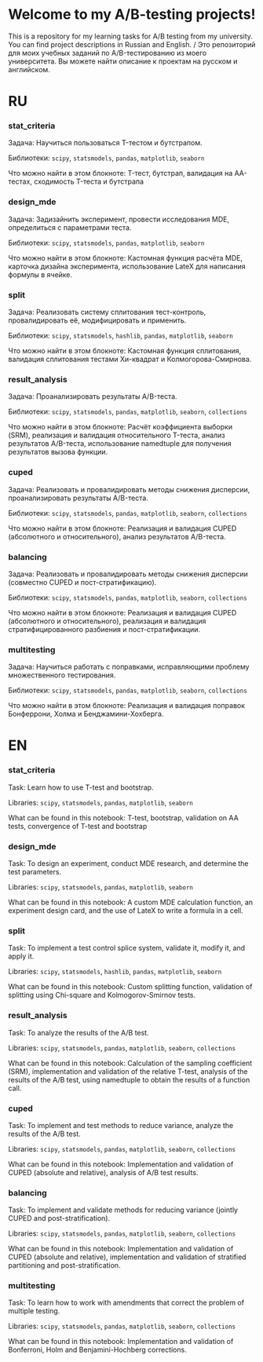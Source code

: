 # Welcome to my A/B-testing projects!
This is a repository for my learning tasks for A/B testing from my university.
You can find project descriptions in Russian and English. / Это репозиторий для моих учебных заданий по A/B-тестированию из моего университета. Вы можете найти описание к проектам на русском и английском. 


# RU
### stat_criteria
Задача: Научиться пользоваться T-тестом и бутстрапом.

Библиотеки: `scipy`, `statsmodels`, `pandas`, `matplotlib`, `seaborn`

Что можно найти в этом блокноте: T-тест, бутстрап, валидация на АА-тестах, сходимость T-теста и бутстрапа

### design_mde
Задача: Задизайнить эксперимент, провести исследования MDE, определиться с параметрами теста.

Библиотеки: `scipy`, `statsmodels`, `pandas`, `matplotlib`, `seaborn`

Что можно найти в этом блокноте: Кастомная функция расчёта MDE, карточка дизайна эксперимента, использование LateX для написания формулы в ячейке.

### split
Задача: Реализовать систему сплитования тест-контроль, провалидировать её, модифицировать и применить.

Библиотеки: `scipy`, `statsmodels`, `hashlib`, `pandas`, `matplotlib`, `seaborn`

Что можно найти в этом блокноте: Кастомная функция сплитования, валидация сплитования тестами Хи-квадрат и Колмогорова-Смирнова.

### result_analysis
Задача: Проанализировать результаты A/B-теста.

Библиотеки: `scipy`, `statsmodels`, `pandas`, `matplotlib`, `seaborn`, `collections`

Что можно найти в этом блокноте: Расчёт коэффициента выборки (SRM), реализация и валидация относительного T-теста, анализ результатов A/B-теста, использование namedtuple для получения результатов вызова функции.

### cuped
Задача: Реализовать и провалидировать методы снижения дисперсии, проанализировать результаты A/B-теста.

Библиотеки: `scipy`, `statsmodels`, `pandas`, `matplotlib`, `seaborn`, `collections`

Что можно найти в этом блокноте: Реализация и валидация CUPED (абсолютного и относительного), анализ результатов A/B-теста.

### balancing
Задача: Реализовать и провалидировать методы снижения дисперсии (совместно CUPED и пост-стратификацию).

Библиотеки: `scipy`, `statsmodels`, `pandas`, `matplotlib`, `seaborn`, `collections`

Что можно найти в этом блокноте: Реализация и валидация CUPED (абсолютного и относительного), реализация и валидация стратифицированного разбиения и пост-стратификации.

### multitesting
Задача: Научиться работать с поправками, исправляющими проблему множественного тестирования.

Библиотеки: `scipy`, `statsmodels`, `pandas`, `matplotlib`, `seaborn`, `collections`

Что можно найти в этом блокноте: Реализация и валидация поправок Бонферрони, Холма и Бенджамини-Хохберга.

# EN
### stat_criteria
Task: Learn how to use T-test and bootstrap.

Libraries: `scipy`, `statsmodels`, `pandas`, `matplotlib`, `seaborn`

What can be found in this notebook: T-test, bootstrap, validation on AA tests, convergence of T-test and bootstrap

### design_mde
Task: To design an experiment, conduct MDE research, and determine the test parameters.

Libraries: `scipy`, `statsmodels`, `pandas`, `matplotlib`, `seaborn`

What can be found in this notebook: A custom MDE calculation function, an experiment design card, and the use of LateX to write a formula in a cell.

### split
Task: To implement a test control splice system, validate it, modify it, and apply it.

Libraries: `scipy`, `statsmodels`, `hashlib`, `pandas`, `matplotlib`, `seaborn`

What can be found in this notebook: Custom splitting function, validation of splitting using Chi-square and Kolmogorov-Smirnov tests.

### result_analysis
Task: To analyze the results of the A/B test.

Libraries: `scipy`, `statsmodels`, `pandas`, `matplotlib`, `seaborn`, `collections`

What can be found in this notebook: Calculation of the sampling coefficient (SRM), implementation and validation of the relative T-test, analysis of the results of the A/B test, using namedtuple to obtain the results of a function call.

### cuped
Task: To implement and test methods to reduce variance, analyze the results of the A/B test.

Libraries: `scipy`, `statsmodels`, `pandas`, `matplotlib`, `seaborn`, `collections`

What can be found in this notebook: Implementation and validation of CUPED (absolute and relative), analysis of A/B test results.

### balancing
Task: To implement and validate methods for reducing variance (jointly CUPED and post-stratification).

Libraries: `scipy`, `statsmodels`, `pandas`, `matplotlib`, `seaborn`, `collections`

What can be found in this notebook: Implementation and validation of CUPED (absolute and relative), implementation and validation of stratified partitioning and post-stratification.

### multitesting
Task: To learn how to work with amendments that correct the problem of multiple testing.

Libraries: `scipy`, `statsmodels`, `pandas`, `matplotlib`, `seaborn`, `collections`

What can be found in this notebook: Implementation and validation of Bonferroni, Holm and Benjamini-Hochberg corrections.